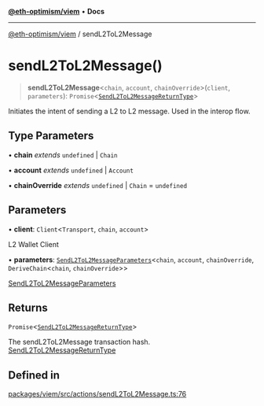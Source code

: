 [**@eth-optimism/viem**](../README.md) • **Docs**

***

[@eth-optimism/viem](../README.md) / sendL2ToL2Message

# sendL2ToL2Message()

> **sendL2ToL2Message**\<`chain`, `account`, `chainOverride`\>(`client`, `parameters`): `Promise`\<[`SendL2ToL2MessageReturnType`](../type-aliases/SendL2ToL2MessageReturnType.md)\>

Initiates the intent of sending a L2 to L2 message. Used in the interop flow.

## Type Parameters

• **chain** *extends* `undefined` \| `Chain`

• **account** *extends* `undefined` \| `Account`

• **chainOverride** *extends* `undefined` \| `Chain` = `undefined`

## Parameters

• **client**: `Client`\<`Transport`, `chain`, `account`\>

L2 Wallet Client

• **parameters**: [`SendL2ToL2MessageParameters`](../type-aliases/SendL2ToL2MessageParameters.md)\<`chain`, `account`, `chainOverride`, `DeriveChain`\<`chain`, `chainOverride`\>\>

[SendL2ToL2MessageParameters](../type-aliases/SendL2ToL2MessageParameters.md)

## Returns

`Promise`\<[`SendL2ToL2MessageReturnType`](../type-aliases/SendL2ToL2MessageReturnType.md)\>

The sendL2ToL2Message transaction hash. [SendL2ToL2MessageReturnType](../type-aliases/SendL2ToL2MessageReturnType.md)

## Defined in

[packages/viem/src/actions/sendL2ToL2Message.ts:76](https://github.com/ethereum-optimism/ecosystem/blob/5b57c542e6f02774701a464de238b830e81b7ecb/packages/viem/src/actions/sendL2ToL2Message.ts#L76)

